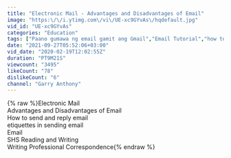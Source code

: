 ```yaml
---
title: "Electronic Mail - Advantages and Disadvantages of Email"
image: "https:\/\/i.ytimg.com\/vi\/UE-xc9GYvAs\/hqdefault.jpg"
vid_id: "UE-xc9GYvAs"
categories: "Education"
tags: ["Paano gumawa ng email gamit ang Gmail","Email Tutorial","how to send email"]
date: "2021-09-27T05:52:06+03:00"
vid_date: "2020-02-19T12:02:55Z"
duration: "PT9M21S"
viewcount: "3495"
likeCount: "78"
dislikeCount: "6"
channel: "Garry Anthony"
---
```

{% raw %}Electronic Mail<br />Advantages and Disadvantages of Email<br />How to send and reply email<br />etiquettes in sending email<br />Email<br />SHS Reading and Writing<br />Writing Professional Correspondence{% endraw %}
